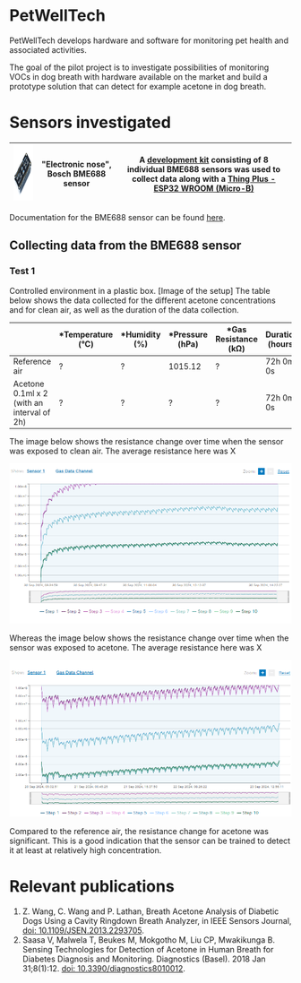 # PetWellTech 

PetWellTech develops hardware and software for monitoring pet health and associated activities.

The goal of the pilot project is to investigate possibilities of monitoring VOCs in dog breath with hardware available on the market and build a prototype solution 
that can detect for example acetone in dog breath. 

# Sensors investigated 
| <img src="https://github.com/iot-lnu/iotlab-pilotcase-jemac/raw/main/images/image-4.png" width="145" height="100"> | "Electronic nose", Bosch BME688 sensor | A [development kit](https://www.sparkfun.com/products/19630) consisting of 8 individual BME688 sensors was used to collect data along with a [Thing Plus - ESP32 WROOM (Micro-B)](https://www.sparkfun.com/products/15663) |
| --------------------------------------------------------------- | -------------------------------------- | ----------------------------------------------------------------------------------------------------------------------------------------------------------------------------------------------- |

Documentation for the BME688 sensor can be found [here](https://www.bosch-sensortec.com/software/bme/docs/overview/getting-started.html).

## Collecting data from the BME688 sensor 

### Test 1 
Controlled environment in a plastic box. 
[Image of the setup]
The table below shows the data collected for the different acetone concentrations and for clean air, as well as the duration of the data collection.

|               | \*Temperature (°C) | \*Humidity (%) | \*Pressure (hPa) | \*Gas Resistance (kΩ) | Duration (hours) |
| ------------- | ------------------ | -------------- | ---------------- | --------------------- | ---------------- |
| Reference air |     ?       |     ?    | 1015.12          | ?              | 72h 0m 0s        |
| Acetone 0.1ml  x 2 (with an interval of 2h)          | ?            | ?         | ?          | ?                 | 72h 0m 0s        |

The image below shows the resistance change over time when the sensor was exposed to clean air. The average resistance here was X 

![alt text](images/air-test1.png)

Whereas the image below shows the resistance change over time when the sensor was exposed to acetone. The average resistance here was X

![alt text](images/acetone-test1.png)

Compared to the reference air, the resistance change for acetone was significant. This is a good indication that the sensor can be trained to detect it at least at relatively high concentration.


# Relevant publications 

1. Z. Wang, C. Wang and P. Lathan, Breath Acetone Analysis of Diabetic Dogs Using a Cavity Ringdown Breath Analyzer, in IEEE Sensors Journal, [doi: 10.1109/JSEN.2013.2293705](https://ieeexplore.ieee.org/document/6678180).
2. Saasa V, Malwela T, Beukes M, Mokgotho M, Liu CP, Mwakikunga B. Sensing Technologies for Detection of Acetone in Human Breath for Diabetes Diagnosis and Monitoring. Diagnostics (Basel). 2018 Jan 31;8(1):12. [doi: 10.3390/diagnostics8010012](https://www.ncbi.nlm.nih.gov/pmc/articles/PMC5871995/).  
 

